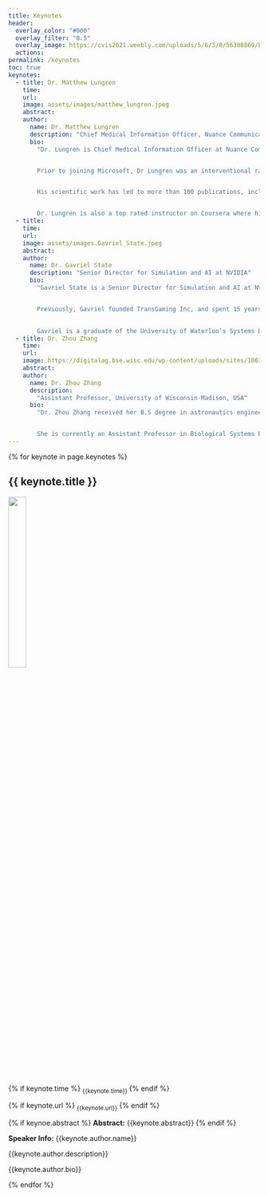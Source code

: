 ```yaml
---
title: Keynotes
header:
  overlay_color: "#000"
  overlay_filter: "0.5"
  overlay_image: https://cvis2021.weebly.com/uploads/5/6/3/0/56308869/background-images/236520036.jpg
  actions:
permalink: /keynotes
toc: true
keynotes:
  - title: Dr. Matthew Lungren
    time:
    url:
    image: assets/images/matthew_lungren.jpeg
    abstract:
    author:
      name: Dr. Matthew Lungren
      description: "Chief Medical Information Officer, Nuance Communications"
      bio: 
        "Dr. Lungren is Chief Medical Information Officer at Nuance Communications, a Microsoft Company. As a physician and clinical machine learning researcher, he maintains a part-time interventional radiology practice at UCSF while also serving as adjunct faculty for other leading academic medical centers including Stanford and Duke. 


        Prior to joining Microsoft, Dr Lungren was an interventional radiologist and research faculty at Stanford University Medical School where he led the Stanford Center for Artificial Intelligence in Medicine and Imaging (AIMI). More recently he served as Principal for Clinical AI/ML at Amazon Web Services in World Wide Public Sector Healthcare, focusing on business development for clinical machine learning technologies in the public cloud.


        His scientific work has led to more than 100 publications, including work on multi-modal data fusion models for healthcare applications, new computer vision and natural language processing approaches for healthcare specific domains, opportunistic screening with machine learning for public health applications, open medical data as public good, and prospective clinical trials for clinical AI translation. He has served as advisor for early stage startups and large fortune-500 companies on healthcare AI technology development and go-to-market strategy. Dr. Lungren is frequently featured in national news outlets such as NPR, Vice News, Scientific American, and he regularly speaks at national and international scientific meetings on the topic of AI in healthcare. 


        Dr. Lungren is also a top rated instructor on Coursera where his AI in Healthcare course designed especially for learners with non-technical backgrounds has been completed by more than 10k students around the world - enrollment is open now: [https://www.coursera.org/learn/fundamental-machine-learning-healthcare](https://www.coursera.org/learn/fundamental-machine-learning-healthcare)"
  - title:
    time:
    url:
    image: assets/images.Gavriel_State.jpeg
    abstract:
    author:
      name: Dr. Gavriel State
      description: "Senior Director for Simulation and AI at NVIDIA"
      bio:
        "Gavriel State is a Senior Director for Simulation and AI at NVIDIA, based in Toronto, where he leads efforts involving applications of AI technology to simulation systems and vice versa. This includes work on synthetic data generation through the Omniverse Replicator system, reinforcement learning and sim-to-real robotics transfer with Isaac Gym and Isaac Sim, as well as supporting the development of 3D reconstruction technologies.


        Previously, Gavriel founded TransGaming Inc, and spent 15 years focused on real-time 3D rendering, pioneering the use of 3D API portability approaches for cross platform gaming with the WINE Windows compatibility environment, leading efforts to support WebGL in Google’s Chrome browser through ANGLE, and managing work on the SwiftShader software 3D renderer.
        

        Gavriel is a graduate of the University of Waterloo’s Systems Design Engineering program."
  - title: Dr. Zhou Zhang
    time: 
    url: 
    image: https://digitalag.bse.wisc.edu/wp-content/uploads/sites/1003/2019/03/Zhang-3-300x300.png
    abstract: 
    author:
      name: Dr. Zhou Zhang
      description:
        "Assistant Professor, University of Wisconsin-Madison, USA"
      bio:
        "Dr. Zhou Zhang received her B.S degree in astronautics engineering and M.S. degree in instrumentation science and opto-electronics engineering from Beihang University, Beijing, China, in 2010 and 2013, respectively. Then, she got her Ph.D. degree in 2017 in geomatics, civil engineering at Purdue University, USA. Her dissertation topic is about developing new machine learning methods for hyperspectral remote sensing data classification. During 2017-2019, she worked as a Postdoc Scholar at the University of California, Davis on almond yield prediction using satellite remote sensing (Landsat and others) and machine learning.


        She is currently an Assistant Professor in Biological Systems Engineering in College of Agriculture and Life Science at the University of Wisconsin-Madison, USA. Her research interests include satellite remote sensing (Landsat, MODIS, Sentinel, etc), drone-based imaging platform developments for precision agriculture, multi-source remote sensing data fusion, artificial intelligence and machine learning in agricultural applications. Dr. Zhang has over 40 publications in peer-reviewed journals and conferences. Dr. Zhang was a recipient of the Best Student Paper (third place) in 2016 IEEE IGARSS Student Paper Competition. For more details, please visit Dr. Zhang’s lab website [https://digitalag.bse.wisc.edu](https://digitalag.bse.wisc.edu)"
---
```



{% for keynote in page.keynotes %}
## {{ keynote.title }}
<img src="{{ keynote.image}}" class="align-left" style="width: calc(30% - 0.5em);"/>

{% if keynote.time %} <sub>{{keynote.time}} </sub>  {% endif %}


{% if keynote.url %} <sub> {{keynote.url}}</sub> {% endif %}

{% if keynoe.abstract %}
**Abstract:** 
{{keynote.abstract}}
{% endif %}

**Speaker Info:**
{{keynote.author.name}}

{{keynote.author.description}}

{{keynote.author.bio}}

{% endfor %}
